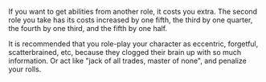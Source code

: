 If you want to get abilities from another role, it costs you extra.
The second role you take has its costs increased by one fifth,
the third by one quarter, the fourth by one third, and the fifth by one half.

It is recommended that you role-play your character as eccentric, forgetful,
scatterbrained, etc, because they clogged their brain up with so much information.
Or act like "jack of all trades, master of none", and penalize your rolls.
